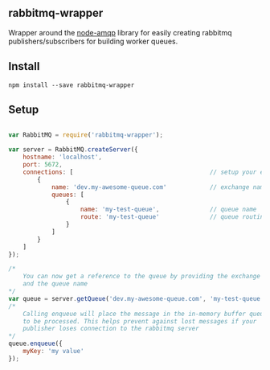 ## rabbitmq-wrapper

Wrapper around the [node-amqp](https://github.com/postwait/node-amqp) library for easily creating rabbitmq publishers/subscribers for building worker queues.

## Install

```
npm install --save rabbitmq-wrapper
```

## Setup

```javascript

var RabbitMQ = require('rabbitmq-wrapper');

var server = RabbitMQ.createServer({
	hostname: 'localhost',
	port: 5672,
	connections: [										// setup your exchanges and queues
		{
			name: 'dev.my-awesome-queue.com'			// exchange name
			queues: [
				{
					name: 'my-test-queue',				// queue name
					route: 'my-test-queue'				// queue routing key
				}
			]
		}
	]
});

/*
	You can now get a reference to the queue by providing the exchange name
	and the queue name
*/
var queue = server.getQueue('dev.my-awesome-queue.com', 'my-test-queue');
/*
	Calling enqueue will place the message in the in-memory buffer queue
	to be processed. This helps prevent against lost messages if your
	publisher loses connection to the rabbitmq server
*/
queue.enqueue({
	myKey: 'my value'
});

```